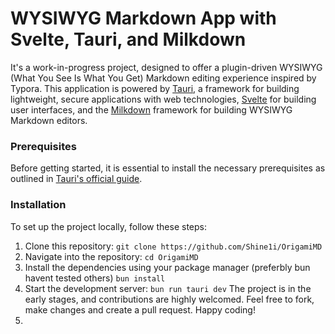 # WYSIWYG Markdown App with Svelte, Tauri, and Milkdown

It's a work-in-progress project, designed to offer a plugin-driven WYSIWYG (What You See Is What You Get) Markdown editing experience inspired by Typora. This application is powered by [Tauri](https://tauri.studio), a framework for building lightweight, secure applications with web technologies, [Svelte](https://svelte.dev) for building user interfaces, and the [Milkdown](https://milkdown.dev) framework for building WYSIWYG Markdown editors.

### Prerequisites

Before getting started, it is essential to install the necessary prerequisites as outlined in [Tauri's official guide](https://tauri.app/v1/guides/getting-started/prerequisites).

### Installation

To set up the project locally, follow these steps:

1. Clone this repository:
```git clone https://github.com/Shine1i/OrigamiMD```
2. Navigate into the repository:
```cd OrigamiMD```
3. Install the dependencies using your package manager (preferbly bun havent tested others)
```bun install```
4. Start the development server:
```bun run tauri dev```
   The project is in the early stages, and contributions are highly welcomed. Feel free to fork, make changes and create a pull request. Happy coding!
5. 